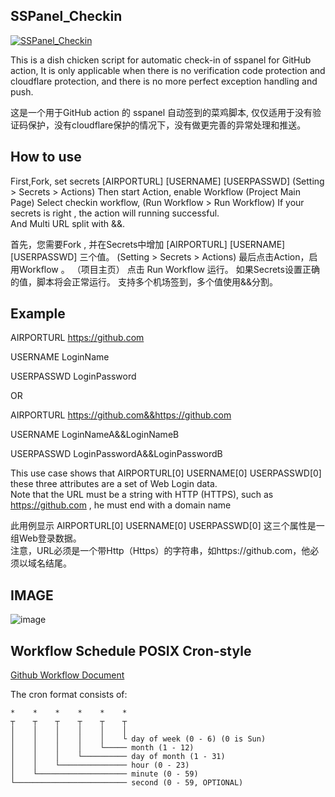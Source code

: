 ## SSPanel_Checkin
[![SSPanel_Checkin](https://github.com/inokoe/SSPanel_Checkin/actions/workflows/main.yml/badge.svg)](https://github.com/inokoe/SSPanel_Checkin/actions/workflows/main.yml)

This is a dish chicken script for automatic check-in of sspanel for GitHub action,
It is only applicable when there is no verification code protection and cloudflare protection, and there is no more perfect exception handling and push.
 
这是一个用于GitHub action 的 sspanel 自动签到的菜鸡脚本,
仅仅适用于没有验证码保护，没有cloudflare保护的情况下，没有做更完善的异常处理和推送。
 
## How to use

 First,Fork, set secrets [AIRPORTURL] [USERNAME] [USERPASSWD]   (Setting > Secrets > Actions)
 Then start Action, enable Workflow   (Project Main Page)
 Select checkin workflow, (Run Workflow > Run Workflow)
 If your secrets is right , the action will running successful.  
 And Multi URL split with &&.
 
 首先，您需要Fork , 并在Secrets中增加 [AIRPORTURL] [USERNAME] [USERPASSWD] 三个值。  (Setting > Secrets > Actions)
 最后点击Action，启用Workflow 。 （项目主页）
 点击 Run Workflow 运行。
 如果Secrets设置正确的值，脚本将会正常运行。
 支持多个机场签到，多个值使用&&分割。  


## Example

AIRPORTURL https://github.com

USERNAME LoginName

USERPASSWD LoginPassword

OR

AIRPORTURL https://github.com&&https://github.com

USERNAME LoginNameA&&LoginNameB

USERPASSWD LoginPasswordA&&LoginPasswordB

This use case shows that AIRPORTURL[0] USERNAME[0] USERPASSWD[0] these three attributes are a set of Web Login data.  
Note that the URL must be a string with HTTP (HTTPS), such as https://github.com , he must end with a domain name

此用例显示 AIRPORTURL[0] USERNAME[0] USERPASSWD[0] 这三个属性是一组Web登录数据。  
注意，URL必须是一个带Http（Https）的字符串，如https://github.com，他必须以域名结尾。  
## IMAGE
![image](https://user-images.githubusercontent.com/45820630/133551741-f836b3f8-b9f5-42c5-bb41-c09f4dcb7f59.png)


## Workflow Schedule POSIX Cron-style
[Github Workflow Document](https://docs.github.com/en/actions/using-workflows/workflow-syntax-for-github-actions#onschedule)

The cron format consists of:  
```
*    *    *    *    *    *  
┬    ┬    ┬    ┬    ┬    ┬  
│    │    │    │    │    │  
│    │    │    │    │    └ day of week (0 - 6) (0 is Sun)  
│    │    │    │    └───── month (1 - 12)  
│    │    │    └────────── day of month (1 - 31)  
│    │    └─────────────── hour (0 - 23)  
│    └──────────────────── minute (0 - 59)  
└───────────────────────── second (0 - 59, OPTIONAL)  
```
